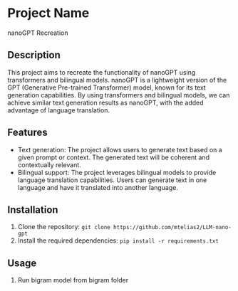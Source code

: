 # Project Name

nanoGPT Recreation

## Description

This project aims to recreate the functionality of nanoGPT using transformers and bilingual models. nanoGPT is a lightweight version of the GPT (Generative Pre-trained Transformer) model, known for its text generation capabilities. By using transformers and bilingual models, we can achieve similar text generation results as nanoGPT, with the added advantage of language translation.

## Features

- Text generation: The project allows users to generate text based on a given prompt or context. The generated text will be coherent and contextually relevant.
- Bilingual support: The project leverages bilingual models to provide language translation capabilities. Users can generate text in one language and have it translated into another language.

## Installation

1. Clone the repository: `git clone https://github.com/mtelias2/LLM-nano-gpt`
2. Install the required dependencies: `pip install -r requirements.txt`

## Usage

1. Run bigram model from bigram folder






